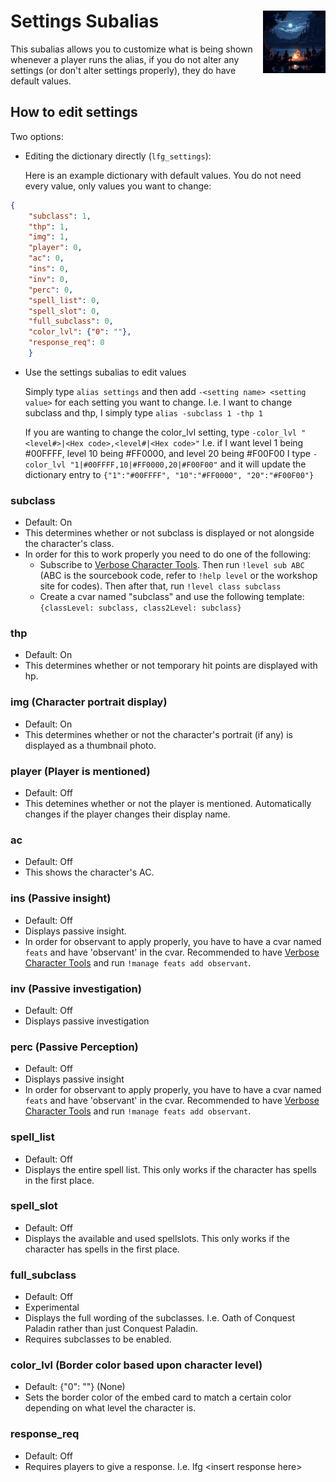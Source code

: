 <h1>Settings Subalias<img align="right" src="../../Data/image.png" width="100px"></h1>

This subalias allows you to customize what is being shown whenever a player runs the alias, if you do not alter any settings (or don't alter settings properly), they do have default values.

## How to edit settings

Two options:
- Editing the dictionary directly (`lfg_settings`):

    Here is an example dictionary with default values. You do not need every value, only values you want to change:

```json
{
    "subclass": 1, 
    "thp": 1, 
    "img": 1, 
    "player": 0, 
    "ac": 0, 
    "ins": 0, 
    "inv": 0, 
    "perc": 0, 
    "spell_list": 0, 
    "spell_slot": 0, 
    "full_subclass": 0, 
    "color_lvl": {"0": ""}, 
    "response_req": 0
    }
```
- Use the settings subalias to edit values

    Simply type `alias settings` and then add `-<setting name> <setting value>` for each setting you want to change.
    I.e. I want to change subclass and thp, I simply type `alias -subclass 1 -thp 1`

    If you are wanting to change the color_lvl setting, type `-color_lvl "<level#>|<Hex code>,<level#|<Hex code>"`
    I.e. if I want level 1 being #00FFFF, level 10 being #FF0000, and level 20 being #F00F00 I type `-color_lvl "1|#00FFFF,10|#FF0000,20|#F00F00"` and it will update the dictionary entry to `{"1":"#00FFFF", "10":"#FF0000", "20":"#F00F00"}`

### subclass
- Default: On
- This determines whether or not subclass is displayed or not alongside the character's class.
- In order for this to work properly you need to do one of the following:
    - Subscribe to [Verbose Character Tools](https://avrae.io/dashboard/workshop/5f7385fe647bb0a416316d1d). Then run `!level sub ABC` (ABC is the sourcebook code, refer to `!help level` or the workshop site for codes). Then after that, run `!level class subclass`
    - Create a cvar named "subclass" and use the following template: `{classLevel: subclass, class2Level: subclass}`

### thp
- Default: On
- This determines whether or not temporary hit points are displayed with hp.

### img (Character portrait display)
- Default: On
- This determines whether or not the character's portrait (if any) is displayed as a thumbnail photo.

### player (Player is mentioned)
- Default: Off
- This detemines whether or not the player is mentioned. Automatically changes if the player changes their display name.

### ac
- Default: Off
- This shows the character's AC.

### ins (Passive insight)
- Default: Off
- Displays passive insight.
- In order for observant to apply properly, you have to have a cvar named `feats` and have 'observant' in the cvar. Recommended to have [Verbose Character Tools](https://avrae.io/dashboard/workshop/5f7385fe647bb0a416316d1d) and run `!manage feats add observant`.

### inv (Passive investigation)
- Default: Off
- Displays passive investigation

### perc (Passive Perception)
- Default: Off
- Displays passive insight
- In order for observant to apply properly, you have to have a cvar named `feats` and have 'observant' in the cvar. Recommended to have [Verbose Character Tools](https://avrae.io/dashboard/workshop/5f7385fe647bb0a416316d1d) and run `!manage feats add observant`.

### spell_list
- Default: Off
- Displays the entire spell list. This only works if the character has spells in the first place.

### spell_slot
- Default: Off
- Displays the available and used spellslots. This only works if the character has spells in the first place.

### full_subclass
- Default: Off
- Experimental
- Displays the full wording of the subclasses. I.e. Oath of Conquest Paladin rather than just Conquest Paladin.
- Requires subclasses to be enabled.

### color_lvl (Border color based upon character level)
- Default: {"0": ""} (None)
- Sets the border color of the embed card to match a certain color depending on what level the character is.
  
### response_req
- Default: Off
- Requires players to give a response. I.e. lfg \<insert response here>